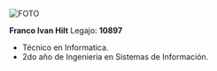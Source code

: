 ![FOTO](https://lh3.googleusercontent.com/a-/AOh14GhckNrJ6FSLrDfbMjaxt3OlwcHtuMO64HvT3p0RgA=s96-cc-rg)

**Franco Ivan Hilt**
Legajo: **10897**
* Técnico en Informatica.
* 2do año de Ingenieria en Sistemas de Información.


